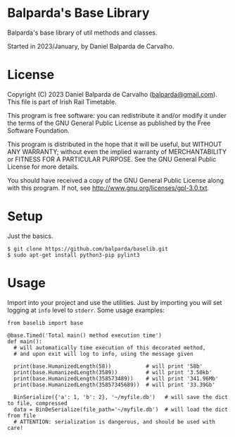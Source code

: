 # Balparda's Base Library

Balparda's base library of util methods and classes.

Started in 2023/January, by Daniel Balparda de Carvalho.

# License

Copyright (C) 2023 Daniel Balparda de Carvalho (balparda@gmail.com).
This file is part of Irish Rail Timetable.

This program is free software: you can redistribute it and/or modify
it under the terms of the GNU General Public License as published by
the Free Software Foundation.

This program is distributed in the hope that it will be useful,
but WITHOUT ANY WARRANTY; without even the implied warranty of
MERCHANTABILITY or FITNESS FOR A PARTICULAR PURPOSE. See the
GNU General Public License for more details.

You should have received a copy of the GNU General Public License
along with this program. If not, see http://www.gnu.org/licenses/gpl-3.0.txt.

# Setup

Just the basics.

```
$ git clone https://github.com/balparda/baselib.git
$ sudo apt-get install python3-pip pylint3
```

# Usage

Import into your project and use the utilities. Just by importing
you will set logging at `info` level to `stderr`. Some usage examples:

```
from baselib import base

@base.Timed('Total main() method execution time')
def main():
  # will automatically time execution of this decorated method,
  # and upon exit will log to info, using the message given

  print(base.HumanizedLength(58))           # will print '58b'
  print(base.HumanizedLength(3589))         # will print '3.50kb'
  print(base.HumanizedLength(358573489))    # will print '341.96Mb'
  print(base.HumanizedLength(35857345689))  # will print '33.39Gb'

  BinSerialize({'a': 1, 'b': 2}, '~/myfile.db')   # will save the dict to file, compressed
  data = BinDeSerialize(file_path='~/myfile.db')  # will load the dict from file
  # ATTENTION: serialization is dangerous, and should be used with care!
```
